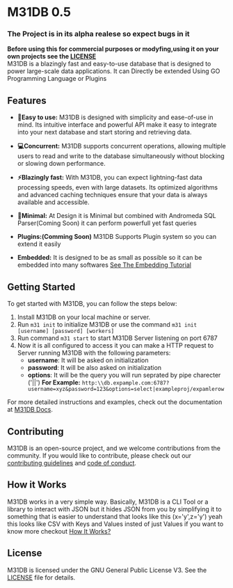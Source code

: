 
# M31DB 0.5
### The Project is in its alpha realese so expect bugs in it
****Before using this for commercial purposes or modyfing,using it on your own projects see the [LICENSE](LICENSE)****<br>
M31DB is a blazingly fast and easy-to-use database that is designed to power large-scale data applications. It can Directly be extended Using GO Programming Language or Plugins

## Features

- **🔧Easy to use:** M31DB is designed with simplicity and ease-of-use in mind. Its intuitive interface and powerful API make it easy to integrate into your next database and start storing and retrieving data.

- **💻Concurrent:** M31DB supports concurrent operations, allowing multiple users to read and write to the database simultaneously without blocking or slowing down performance.

- **⚡Blazingly fast:** With M31DB, you can expect lightning-fast data processing speeds, even with large datasets. Its optimized algorithms and advanced caching techniques ensure that your data is always available and accessible.
- **📏Minimal:** At Design it is Minimal but combined with Andromeda SQL Parser(Coming Soon) it can perform powerfull yet fast queries
- **Plugins:(Comming Soon)** M31DB Supports Plugin system so you can extend it easily
- **Embedded:** It is designed to be as small as possible so it can be embedded into many softwares [See The Embedding Tutorial]()

## Getting Started

To get started with M31DB, you can follow the steps below:

1. Install M31DB on your local machine or server.
2. Run `m31 init` to initialize M31DB or use the command `m31 init [username] [password] [workers]`
3. Run command  `m31 start` to start M31DB Server listening on port 6787
4. Now it is all configured to access it you can make a HTTP request to Server running M31DB with the following parameters:
    - **username**: It will be asked on initialization
    - **password**: It will be also asked on initialization
    - **options**: It will be the query you will run seprated by pipe charecter ('||')
**For Example:**  ```http:\\db.expample.com:6787?username=xyz&password=123&options=select|exampleproj/expamlerow```

For more detailed instructions and examples, check out the documentation at [M31DB Docs](docs/index.html).

## Contributing

M31DB is an open-source project, and we welcome contributions from the community. If you would like to contribute, please check out our [contributing guidelines](https://github.com/M31DB/contributing) and [code of conduct](code-of-conduct/index.html).
## How it Works
M31DB works in a very simple way. Basically, M31DB is a CLI Tool or a  library to interact with JSON but it hides JSON from you by simplifying it to something that is easier to understand that looks like this (x='y',z='y') yeah this looks like CSV with Keys and Values insted of just Values if you want to know more checkout [How It Works?](https://m31db.github.io/how-it-works.html)
## License

M31DB is licensed under the GNU General Public License V3. See the [LICENSE](LICENSE) file for details.

